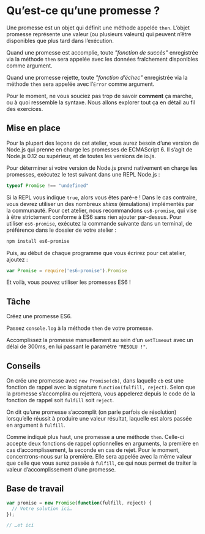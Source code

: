# Qu’est-ce qu’une promesse ?

Une promesse est un objet qui définit une méthode appelée `then`.
L’objet promesse représente une valeur (ou plusieurs valeurs) qui
peuvent n’être disponibles que plus tard dans l’exécution.

Quand une promesse est accomplie, toute *"fonction de succès"*
enregistrée via la méthode `then` sera appelée avec les données
fraîchement disponibles comme argument.

Quand une promesse rejette, toute *"fonction d’échec"* enregistrée
via la méthode `then` sera appelée avec l’`Error` comme argument.

Pour le moment, ne vous souciez pas trop de savoir **comment** ça
marche, ou à quoi ressemble la syntaxe.  Nous allons explorer tout ça
en détail au fil des exercices.

## Mise en place

Pour la plupart des leçons de cet atelier, vous aurez besoin d’une version de Node.js qui prenne en charge les promesses de ECMAScript 6.  Il s’agit de Node.js 0.12 ou supérieur, et de toutes les versions de io.js.

Pour déterminer si votre version de Node.js prend nativement en charge les promesses, exécutez le test suivant dans une REPL Node.js :

```js
typeof Promise !== "undefined"
```

Si la REPL vous indique `true`, alors vous êtes paré-e !  Dans le cas contraire, vous devrez utiliser un des nombreux *shims* (émulations) implémentés par la communauté.  Pour cet atelier, nous recommandons `es6-promise`, qui vise à être strictement conforme à ES6 sans rien ajouter par-dessus.  Pour utiliser `es6-promise`, exécutez la commande suivante dans un terminal, de préférence dans le dossier de votre atelier :

```sh
npm install es6-promise
```

Puis, au début de chaque programme que vous écrirez pour cet atelier, ajoutez :

```js
var Promise = require('es6-promise').Promise
```

Et voilà, vous pouvez utiliser les promesses ES6 !

## Tâche

Créez une promesse ES6.

Passez `console.log` à la méthode `then` de votre promesse.

Accomplissez la promesse manuellement au sein d’un `setTimeout` avec un délai de 300ms, en lui passant le paramètre `"RESOLU !"`.

## Conseils

On crée une promesse avec `new Promise(cb)`, dans laquelle `cb` est une fonction de rappel avec la signature `function(fulfill, reject)`.  Selon que la promesse s’accomplira ou rejettera, vous appelerez depuis le code de la fonction de rappel soit `fulfill` soit `reject`.

On dit qu’une promesse s’accomplit (on parle parfois de résolution) lorsqu’elle réussit à produire une valeur résultat, laquelle est alors passée en argument à `fulfill`.

Comme indiqué plus haut, une promesse a une méthode `then`.  Celle-ci accepte deux fonctions de rappel optionnelles en arguments, la première en cas d’accomplissement, la seconde en cas de rejet.  Pour le moment, concentrons-nous sur la première.  Elle sera appelée avec la même valeur que celle que vous aurez passée à `fulfill`, ce qui nous permet de traiter la valeur d’accomplissement d’une promesse.

## Base de travail

```js
var promise = new Promise(function(fulfill, reject) {
  // Votre solution ici…
});

// …et ici
```
